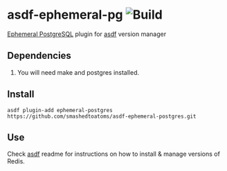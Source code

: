 # asdf-ephemeral-pg ![Build](https://github.com/smashedtoatoms/asdf-ephemeral-postgres/workflows/Build/badge.svg?branch=master)

[Ephemeral PostgreSQL](http://ephemeralpg.org/) plugin for [asdf](https://github.com/asdf-vm/asdf) version manager

## Dependencies
1. You will need make and postgres installed.

## Install

```
asdf plugin-add ephemeral-postgres https://github.com/smashedtoatoms/asdf-ephemeral-postgres.git
```

## Use

Check [asdf](https://github.com/asdf-vm/asdf) readme for instructions on how to install & manage versions of Redis.
